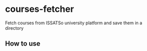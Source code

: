 <h1>courses-fetcher</h1>
<p>Fetch courses from ISSATSo university platform and save them in a directory</p>
<h2>How to use</h2>


